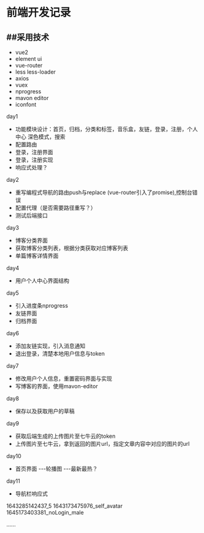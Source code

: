 # 前端开发记录

## ##采用技术

* vue2
* element ui
* vue-router
* less less-loader
* axios
* vuex
* nprogress
* mavon editor
* iconfont

day1
* 功能模块设计：首页，归档，分类和标签，音乐盒，友链，登录，注册，个人中心
    深色模式，搜索
* 配置路由
* 登录，注册界面
* 登录，注册实现
* 响应式处理？

day2
* 重写编程式导航的路由push与replace
  (vue-router引入了promise),控制台错误
* 配置代理（是否需要路径重写？）
* 测试后端接口

day3
* 博客分类界面
* 获取博客分类列表，根据分类获取对应博客列表
* 单篇博客详情界面

day4
* 用户个人中心界面结构

day5
* 引入进度条nprogress
* 友链界面
* 归档界面

day6
* 添加友链实现，引入消息通知
* 退出登录，清楚本地用户信息与token

day7
* 修改用户个人信息，重置密码界面与实现
* 写博客的界面，使用mavon-editor

day8
* 保存以及获取用户的草稿

day9
* 获取后端生成的上传图片至七牛云的token
* 上传图片至七牛云，拿到返回的图片url，指定文章内容中对应的图片的url

day10
* 首页界面
---轮播图
---最新最热？

day11
* 导航栏响应式


1643285142437_5
1643173475976_self_avatar
1645173403381_noLogin_male

......



